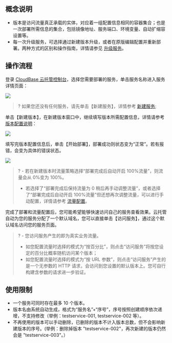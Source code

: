 ## 概念说明

- 版本是访问流量真正承载的实体，对应着一组配置信息相同的容器集合；也是一次部署所需信息的集合，包括镜像地址、服务端口、环境变量、自动扩缩容设置等。
- 每一次升级服务，可选择通过新建版本升级，或者在原版编辑配置并重新部署。两种方式的区别和操作指南，详情请参见 [升级服务](https://cloud.tencent.com/document/product/1243/46128)。

## 操作流程

登录 [CloudBase 云托管控制台](https://console.cloud.tencent.com/tcb/env/overview)，选择您需要部署的服务，单击服务名称进入服务详情页面：

![](https://main.qcloudimg.com/raw/74b7c4c1c429fe3bdf22d91609d7cb46.png)

>? 如果您还没有任何服务，请先单击【新建服务】，详情参考 [新建服务](https://cloud.tencent.com/document/product/1243/46126);

单击【新建版本】，在新建版本窗口中，继续填写版本所需配置信息，详情请参考 [版本配置说明](https://cloud.tencent.com/document/product/1243/49177)：

![](https://main.qcloudimg.com/raw/59549c4e30b83d0d8152ba308ba436ec.png)

填写完版本配置信息后，单击【开始部署】，部署成功则状态变为“正常”。若有报错，会变为具体的错误状态。

![](https://main.qcloudimg.com/raw/42a8b25f4a9cadf973286f93c6c60d30.png)

>? - 若在新建版本时流量策略选择“部署完成后自动开启 100%流量”，则流量会从 0%变为 100%。
> - 若选择了“部署完成后保持流量为 0 稍后再手动调整流量”，或者选择了“部署完成后自动开启 100%流量”但还想再次调整流量，可以进行手动配置，详情请参考 [流量配置](https://cloud.tencent.com/document/product/1243/49178)。

完成了部署和流量配置后，您可能希望能够快速访问自己的服务查看效果。云托管自动为您的服务分配了一个默认域名，您可以直接单击【访问服务】，通过这个默认域名访问您的服务页面。

>? - 您访问服务产生的即为真实业务流量。
> - 如您配置流量时选择的模式为“按百分比”，则点击“访问服务”将按您设定的百分比概率随机访问某个版本；
> - 如您配置流量时选择的模式为“按 URL 参数”，则点击“访问服务”产生的是一个无参数的 HTTP 请求，会访问到您设置的默认版本上。您可自行构建含参数的请求进一步验证。

## 使用限制

- 一个服务可同时存在最多 10 个版本。
- 版本名由系统自动生成，格式为“服务名”+“序号”，序号按照创建顺序依次递增，不支持修改（举例：testservice-001, testservice-002 等）。
- 不再使用的版本可以手动删除，已删除的版本不计入版本总数，但不会影响新建版本的序号。(举例：删除掉版本 "testservice-002"，再次新建的版本仍然会是 "testservice-003"。）
